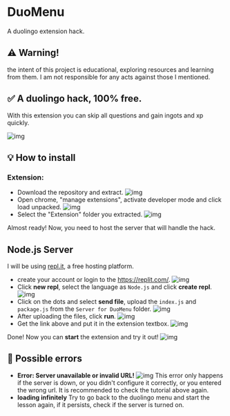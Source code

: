 # DuoMenu
A duolingo extension hack.

## ⚠ Warning!
the intent of this project is educational, exploring resources and learning from them. I am not responsible for any acts against those I mentioned.

## ✅ A duolingo hack, 100% free.
With this extension you can skip all questions and gain ingots and xp quickly.

![img](https://i.imgur.com/vZGfniU.jpg)


## 💡 How to install

### Extension:
- Download the repository and extract.
![img](https://i.imgur.com/3dGv7JU.jpg)
- Open chrome, "manage extensions", activate developer mode and click load unpacked.
![img](https://i.imgur.com/uKG5NUI.jpg)
- Select the "Extension" folder you extracted.
![img](https://i.imgur.com/O8RVr6s.jpg)

Almost ready! Now, you need to host the server that will handle the hack.

## Node.js Server

I will be using [repl.it](https://replit.com/), a free hosting platform.

- create your account or login to the https://replit.com/.
![img](https://i.imgur.com/5kDRYKM.jpg)
- Click **new repl**, select the language as `Node.js` and click **create repl**.
![img](https://i.imgur.com/31yMEzt.jpg)
- Click on the dots and select **send file**, upload the `index.js` and `package.js` from the `Server for DuoMenu` folder.
![img](https://i.imgur.com/tCshopc.jpg)
- After uploading the files, click **run**.
![img](https://i.imgur.com/x3e9eJ0.jpg)
- Get the link above and put it in the extension textbox.
![img](https://i.imgur.com/ZFWyO3N.jpg)

Done! Now you can **start** the extension and try it out!
![img](https://i.imgur.com/Y2kOwjh.jpg)


## 🐞 Possible errors


- **Error: Server unavailable or invalid URL!**
![img](https://i.imgur.com/N0Z0Rch.jpg)
This error only happens if the server is down, or you didn't configure it correctly, or you entered the wrong url.
It is recommended to check the tutorial above again.
- **loading infinitely**
Try to go back to the duolingo menu and start the lesson again, if it persists, check if the server is turned on.